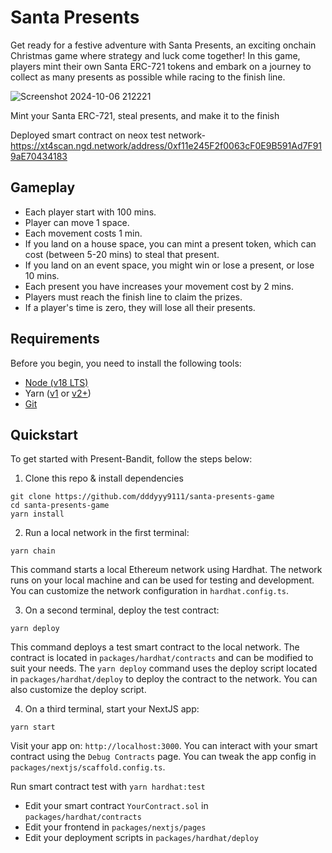 # Santa Presents

Get ready for a festive adventure with Santa Presents, an exciting onchain Christmas game where strategy and luck come together! In this game, players mint their own Santa ERC-721 tokens and embark on a journey to collect as many presents as possible while racing to the finish line.

![Screenshot 2024-10-06 212221](https://github.com/user-attachments/assets/1293fd6c-b4b5-4ccc-a8e2-39df85168fc8)

Mint your Santa ERC-721, steal presents, and make it to the finish

Deployed smart contract on neox test network- https://xt4scan.ngd.network/address/0xf11e245F2f0063cF0E9B591Ad7F919aE70434183

## Gameplay
<ul>
  <li>Each player start with 100 mins.</li>
  <li>Player can move 1 space.</li>
  <li>Each movement costs 1 min.</li>
  <li>
    If you land on a house space, you can mint a present token, which can cost (between 5-20 mins) to steal
    that present.
  </li>
  <li>If you land on an event space, you might win or lose a present, or lose 10 mins.</li>
  <li>Each present you have increases your movement cost by 2 mins.</li>
  <li>Players must reach the finish line to claim the prizes.</li>
  <li>If a player's time is zero, they will lose all their presents.</li>
</ul>

## Requirements

Before you begin, you need to install the following tools:

- [Node (v18 LTS)](https://nodejs.org/en/download/)
- Yarn ([v1](https://classic.yarnpkg.com/en/docs/install/) or [v2+](https://yarnpkg.com/getting-started/install))
- [Git](https://git-scm.com/downloads)

## Quickstart

To get started with Present-Bandit, follow the steps below:

1. Clone this repo & install dependencies

```
git clone https://github.com/dddyyy9111/santa-presents-game
cd santa-presents-game
yarn install
```

2. Run a local network in the first terminal:

```
yarn chain
```

This command starts a local Ethereum network using Hardhat. The network runs on your local machine and can be used for testing and development. You can customize the network configuration in `hardhat.config.ts`.

3. On a second terminal, deploy the test contract:

```
yarn deploy
```

This command deploys a test smart contract to the local network. The contract is located in `packages/hardhat/contracts` and can be modified to suit your needs. The `yarn deploy` command uses the deploy script located in `packages/hardhat/deploy` to deploy the contract to the network. You can also customize the deploy script.

4. On a third terminal, start your NextJS app:

```
yarn start
```

Visit your app on: `http://localhost:3000`. You can interact with your smart contract using the `Debug Contracts` page. You can tweak the app config in `packages/nextjs/scaffold.config.ts`.

Run smart contract test with `yarn hardhat:test`

- Edit your smart contract `YourContract.sol` in `packages/hardhat/contracts`
- Edit your frontend in `packages/nextjs/pages`
- Edit your deployment scripts in `packages/hardhat/deploy`

